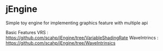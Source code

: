 # jEngine

Simple toy engine for implementing graphics feature with multiple api

Basic Features
VRS : https://github.com/scahp/jEngine/tree/VariableShadingRate
WaveIntrincs : https://github.com/scahp/jEngine/tree/WaveIntrinsics
